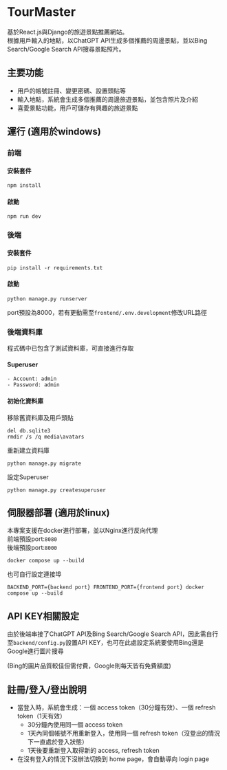 # TourMaster
基於React.js與Django的旅遊景點推薦網站。  
根據用戶輸入的地點，以ChatGPT API生成多個推薦的周邊景點，並以Bing Search/Google Search API搜尋景點照片。

## 主要功能
- 用戶的帳號註冊、變更密碼、設置頭貼等
- 輸入地點，系統會生成多個推薦的周邊旅遊景點，並包含照片及介紹
- 喜愛景點功能，用戶可儲存有興趣的旅遊景點

## 運行 (適用於windows)
### 前端
#### 安裝套件
```
npm install
```

#### 啟動
```
npm run dev
```

### 後端
#### 安裝套件
```
pip install -r requirements.txt
```

#### 啟動
```
python manage.py runserver
```
port預設為8000，若有更動需至`frontend/.env.development`修改URL路徑

### 後端資料庫
程式碼中已包含了測試資料庫，可直接進行存取

#### Superuser
```
- Account: admin
- Password: admin
```

#### 初始化資料庫
移除舊資料庫及用戶頭貼
```
del db.sqlite3
rmdir /s /q media\avatars
```
重新建立資料庫
```
python manage.py migrate
```
設定Superuser
```
python manage.py createsuperuser
```

## 伺服器部署 (適用於linux)
本專案支援在docker進行部署，並以Nginx進行反向代理  
前端預設port:`8080`  
後端預設port:`8000`
```
docker compose up --build
```
也可自行設定連接埠
```
BACKEND_PORT={backend port} FRONTEND_PORT={frontend port} docker compose up --build
```

## API KEY相關設定
由於後端串接了ChatGPT API及Bing Search/Google Search API，因此需自行至`backend/config.py`設置API KEY，也可在此處設定系統要使用Bing還是Google進行圖片搜尋  

(Bing的圖片品質較佳但需付費，Google則每天皆有免費額度)

## 註冊/登入/登出說明
- 當登入時，系統會生成：一個 access token（30分鐘有效）、一個 refresh token（1天有效）
    - 30分鐘內使用同一個 access token
    - 1天內同個帳號不用重新登入，使用同一個 refresh token（沒登出的情況下一直處於登入狀態）
    - 1天後要重新登入取得新的 access, refresh token
- 在沒有登入的情況下沒辦法切換到 home page，會自動導向 login page
